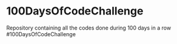 # 100DaysOfCodeChallenge
Repository containing all the codes done during 100 days in a row #100DaysOfCodeChallenge
